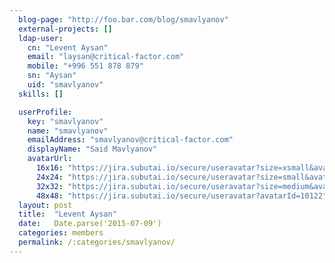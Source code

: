 ```yaml
---
  blog-page: "http://foo.bar.com/blog/smavlyanov"
  external-projects: []
  ldap-user: 
    cn: "Levent Aysan"
    email: "laysan@critical-factor.com"
    mobile: "+996 551 878 879"
    sn: "Aysan"
    uid: "smavlyanov"
  skills: []

  userProfile: 
    key: "smavlyanov"
    name: "smavlyanov"
    emailAddress: "smavlyanov@critical-factor.com"
    displayName: "Said Mavlyanov"
    avatarUrl: 
      16x16: "https://jira.subutai.io/secure/useravatar?size=xsmall&avatarId=10122"
      24x24: "https://jira.subutai.io/secure/useravatar?size=small&avatarId=10122"
      32x32: "https://jira.subutai.io/secure/useravatar?size=medium&avatarId=10122"
      48x48: "https://jira.subutai.io/secure/useravatar?avatarId=10122"
  layout: post
  title:  "Levent Aysan"
  date:   Date.parse('2015-07-09')
  categories: members
  permalink: /:categories/smavlyanov/
---
```

